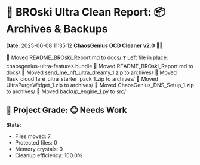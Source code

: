 # 🧹 BROski Ultra Clean Report: 📦 Archives & Backups
**Date:** 2025-06-08 11:35:12
**ChaosGenius OCD Cleaner v2.0** 🧠💜

📁 Moved README_BROski_Report.md to docs/
❓ Left file in place: chaosgenius-ultra-features.bundle
📁 Moved README_BROski_Report.md to docs/
📁 Moved send_me_nft_ultra_dreamy_1.zip to archives/
📁 Moved flask_cloudflare_ultra_starter_pack_1.zip to archives/
📁 Moved UltraPurgeWidget_1.zip to archives/
📁 Moved ChaosGenius_DNS_Setup_1.zip to archives/
📁 Moved backup_engine_1.py to src/

## 🧠 Project Grade: 😐 Needs Work
**Stats:**
- Files moved: 7
- Protected files: 0
- Memory crystals: 0
- Cleanup efficiency: 100.0%